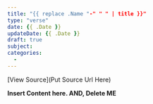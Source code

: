 ```yaml
---
title: "{{ replace .Name "-" " " | title }}"
type: "verse"
date: {{ .Date }}
updateDate: {{ .Date }}
draft: true
subject:
categories:
  -
---
```


[View Source](Put Source Url Here)

**Insert Content here. AND, Delete ME**
